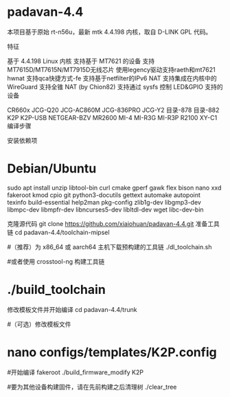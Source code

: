 # padavan-4.4 #
本项目基于原始 rt-n56u，最新 mtk 4.4.198 内核，取自 D-LINK GPL 代码。

特征

基于 4.4.198 Linux 内核
支持基于 MT7621 的设备
支持MT7615D/MT7615N/MT7915D无线芯片
使用legency驱动支持raeth和mt7621 hwnat
支持qca快捷方式-fe
支持基于netfilter的IPv6 NAT
支持集成在内核中的 WireGuard
支持全锥 NAT (by Chion82)
支持通过 sysfs 控制 LED&GPIO
支持的设备

CR660x
JCG-Q20
JCG-AC860M
JCG-836PRO
JCG-Y2
目录-878
目录-882
K2P
K2P-USB
NETGEAR-BZV
MR2600
MI-4
MI-R3G
MI-R3P
R2100
XY-C1
编译步骤

安装依赖项
# Debian/Ubuntu
sudo apt install unzip libtool-bin curl cmake gperf gawk flex bison nano xxd \
    fakeroot kmod cpio git python3-docutils gettext automake autopoint \
    texinfo build-essential help2man pkg-config zlib1g-dev libgmp3-dev \
    libmpc-dev libmpfr-dev libncurses5-dev libltdl-dev wget libc-dev-bin


克隆源代码
git clone https://github.com/xiaiohuan/padavan-4.4.git
准备工具链
cd padavan-4.4/toolchain-mipsel

#（推荐）为 x86_64 或 aarch64 主机下载预构建的工具链
./dl_toolchain.sh

#或者使用 crosstool-ng 构建工具链
# ./build_toolchain
修改模板文件并开始编译
cd padavan-4.4/trunk

#（可选）修改模板文件
# nano configs/templates/K2P.config

#开始编译
fakeroot ./build_firmware_modify K2P

#要为其他设备构建固件，请在先前构建之后清理树
./clear_tree
